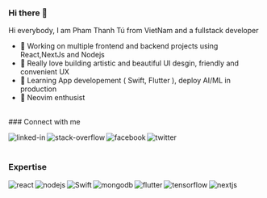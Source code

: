 ### Hi there 👋

Hi everybody, I am Pham Thanh Tú from VietNam and a fullstack developer 
- 🔭 Working on multiple frontend and backend projects using React,NextJs and Nodejs
- 🌱 Really love building artistic and beautiful UI desgin, friendly and convenient UX 
- 📖 Learning App developement ( Swift, Flutter ), deploy AI/ML in production 
- 💌 Neovim enthusist 
<br>
### Connect with me

[<img align="left" alt="linked-in" src="https://img.shields.io/badge/linkedin-%230077B5.svg?&style=for-the-badge&logo=linkedin&logoColor=white" />](https://www.linkedin.com/in/thanh-tu-pham-a288ab16a/)
[<img align="left" alt="stack-overflow" src="https://img.shields.io/badge/stack%20overflow-FE7A16?logo=stack-overflow&logoColor=white&style=for-the-badge" />](https://stackoverflow.com/users/16390480/vexliva)
[<img align="left" alt="facebook" src="https://img.shields.io/badge/facebook-%231877F2.svg?&style=for-the-badge&logo=facebook&logoColor=white" />](https://www.facebook.com/thanhtu.pham.142)
[<img align="left" alt="twitter" src="https://img.shields.io/badge/twitter-%231DA1F2.svg?&style=for-the-badge&logo=twitter&logoColor=white" />](https://twitter.com/VexPham)
<br>
<br>

### Expertise 

<img align="left" alt="react" src="https://img.shields.io/badge/react%20-%2320232a.svg?&style=for-the-badge&logo=react&logoColor=%2361DAFB" />
<img align="left" alt="nodejs" src="https://img.shields.io/badge/node.js%20-%2343853D.svg?&style=for-the-badge&logo=node.js&logoColor=white" />
<img align="left" alt="Swift" src="https://img.shields.io/badge/swift-%23FA7343.svg?style=for-the-badge&logo=swift&logoColor=white" />
<img align="left" alt="mongodb" src="https://img.shields.io/badge/MongoDB-%234ea94b.svg?style=for-the-badge&logo=mongodb&logoColor=white" />
<img align="left" alt="flutter" src="https://img.shields.io/badge/Flutter-%2302569B.svg?style=for-the-badge&logo=Flutter&logoColor=white" />
<img align="left" alt="tensorflow" src="https://img.shields.io/badge/TensorFlow-%23FF6F00.svg?style=for-the-badge&logo=TensorFlow&logoColor=white" />
<img align="left" alt="nextjs" src="https://img.shields.io/badge/Next-black?style=for-the-badge&logo=next.js&logoColor=white" />

<br>
<br>

